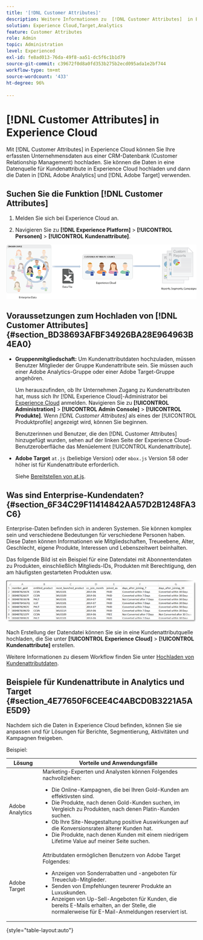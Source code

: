 ```yaml
---
title: '[!DNL Customer Attributes]'
description: Weitere Informationen zu  [!DNL Customer Attributes]  in Experience Cloud. Erfahren Sie, wie Sie Kundenattributdaten für die Verwendung in Adobe Analytics und Adobe Target hochladen.
solution: Experience Cloud,Target,Analytics
feature: Customer Attributes
role: Admin
topic: Administration
level: Experienced
exl-id: fe8ad013-76da-49f8-aa51-dc5f6c1b1d79
source-git-commit: c39672f0d8a0fd353b275b2ecd095ada1e2bf744
workflow-type: tm+mt
source-wordcount: '433'
ht-degree: 96%

---
```


# [!DNL Customer Attributes] in Experience Cloud

Mit [!DNL Customer Attributes] in Experience Cloud können Sie Ihre erfassten Unternehmensdaten aus einer CRM-Datenbank (Customer Relationship Management) hochladen. Sie können die Daten in eine Datenquelle für Kundenattribute in Experience Cloud hochladen und dann die Daten in [!DNL Adobe Analytics] und [!DNL Adobe Target] verwenden.

## Suchen Sie die Funktion [!DNL Customer Attributes]

1. Melden Sie sich bei Experience Cloud an.

1. Navigieren Sie zu **[!DNL Experience Platform]** > **[!UICONTROL Personen]** > **[!UICONTROL Kundenattribute]**.

![Übersicht über Kundenattribute](assets/custom_reports.png)

## Voraussetzungen zum Hochladen von [!DNL Customer Attributes] {#section_BD38693AFBF34926BA28E964963B4EA0}

* **Gruppenmitgliedschaft:** Um Kundenattributdaten hochzuladen, müssen Benutzer Mitglieder der Gruppe Kundenattribute sein. Sie müssen auch einer Adobe Analytics-Gruppe oder einer Adobe Target-Gruppe angehören.

  Um herauszufinden, ob Ihr Unternehmen Zugang zu Kundenattributen hat, muss sich Ihr [!DNL Experience Cloud]-Administrator bei [Experience Cloud](https://experience.adobe.com) anmelden. Navigieren Sie zu **[!UICONTROL Administration]** > **[!UICONTROL Admin Console]** > **[!UICONTROL Produkte]**. Wenn *[!DNL Customer Attributes]* als eines der [!UICONTROL Produktprofile] angezeigt wird, können Sie beginnen.

  Benutzerinnen und Benutzer, die den [!DNL Customer Attributes] hinzugefügt wurden, sehen auf der linken Seite der Experience Cloud-Benutzeroberfläche das Menüelement [!UICONTROL Kundenattribute].

* **Adobe Target** `at.js` (beliebige Version) oder `mbox.js` Version 58 oder höher ist für Kundenattribute erforderlich.

  Siehe [Bereitstellen von at.js](https://experienceleague.adobe.com/docs/target-dev/developer/client-side/overview.html).

## Was sind Enterprise-Kundendaten? {#section_6F34C29F11414842AA57D2B1248FA3C6}

Enterprise-Daten befinden sich in anderen Systemen. Sie können komplex sein und verschiedene Bedeutungen für verschiedene Personen haben. Diese Daten können Informationen wie Mitgliedschaften, Treueebene, Alter, Geschlecht, eigene Produkte, Interessen und Lebenszeitwert beinhalten.

Das folgende Bild ist ein Beispiel für eine Datendatei mit Abonnentendaten zu Produkten, einschließlich Mitglieds-IDs, Produkten mit Berechtigung, den am häufigsten gestarteten Produkten usw.

![Was sind Unternehmens-Kundendaten?](assets/01_crs_usecase.png)

Nach Erstellung der Datendatei können Sie sie in eine Kundenattributquelle hochladen, die Sie unter **[!UICONTROL Experience Cloud]** > **[!UICONTROL Kundenattribute]** erstellen.

Weitere Informationen zu diesem Workflow finden Sie unter [Hochladen von Kundenattributdaten](t-crs-usecase.md).

## Beispiele für Kundenattribute in Analytics und Target {#section_4E77650F6CEE4C4ABCD0B3221A5AE5D9}

Nachdem sich die Daten in Experience Cloud befinden, können Sie sie anpassen und für Lösungen für Berichte, Segmentierung, Aktivitäten und Kampagnen freigeben.

Beispiel:

| Lösung | Vorteile und Anwendungsfälle |
|--- |--- |
| Adobe Analytics | Marketing-Experten und Analysten können Folgendes nachvollziehen:<ul><li>Die Online-Kampagnen, die bei Ihren Gold-Kunden am effektivsten sind.</li><li>Die Produkte, nach denen Gold-Kunden suchen, im Vergleich zu Produkten, nach denen Platin-Kunden suchen.</li><li>Ob Ihre Site-Neugestaltung positive Auswirkungen auf die Konversionsraten älterer Kunden hat.</li><li>Die Produkte, nach denen Kunden mit einem niedrigem Lifetime Value auf meiner Seite suchen.</li></ul> |
| Adobe Target | Attributdaten ermöglichen Benutzern von Adobe Target Folgendes:<ul><li>Anzeigen von Sonderrabatten und -angeboten für Treueclub-Mitglieder.</li><li>Senden von Empfehlungen teurerer Produkte an Luxuskunden.</li><li>Anzeigen von Up-Sell-Angeboten für Kunden, die bereits E-Mails erhalten, an der Stelle, die normalerweise für E-Mail-Anmeldungen reserviert ist.</li></ul> |

{style="table-layout:auto"}

